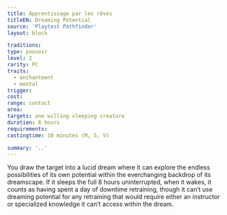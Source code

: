 ```yaml
---
title: Apprentissage par les rêves
titleEN: Dreaming Potential
source: 'Playtest Pathfinder'
layout: block

traditions:
type: pouvoir
level: 2
rarity: PC
traits:
  - enchantment
  - mental
trigger: 
cost: 
range: contact
area: 
targets: one willing sleeping creature
duration: 8 hours
requirements: 
castingtime: 10 minutes (M, S, V)

summary: '..'
---
```

You draw the target into a lucid dream where it can explore the endless possibilities of its own potential within the everchanging backdrop of its dreamscape. If it sleeps the full 8 hours uninterrupted, when it wakes, it counts as having spent a day of downtime retraining, though it can’t use dreaming potential for any retraining that would require either an instructor or specialized knowledge it can’t access within the dream.
